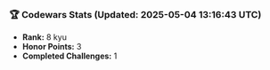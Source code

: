 ### 🏆 Codewars Stats (Updated: 2025-05-04 13:16:43 UTC)

- **Rank:** 8 kyu
- **Honor Points:** 3
- **Completed Challenges:** 1
